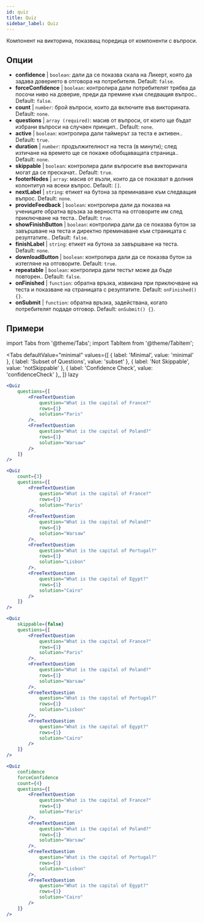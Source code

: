 ```yaml
---
id: quiz 
title: Quiz
sidebar_label: Quiz
---
```


Компонент на викторина, показващ поредица от компоненти с въпроси.

## Опции

* __confidence__ | `boolean`: дали да се показва скала на Ликерт, която да задава доверието в отговора на потребителя. Default: `false`.
* __forceConfidence__ | `boolean`: контролира дали потребителят трябва да посочи ниво на доверие, преди да премине към следващия въпрос.. Default: `false`.
* __count__ | `number`: брой въпроси, които да включите във викторината. Default: `none`.
* __questions__ | `array (required)`: масив от въпроси, от които ще бъдат избрани въпроси на случаен принцип.. Default: `none`.
* __active__ | `boolean`: контролира дали таймерът за теста е активен.. Default: `true`.
* __duration__ | `number`: продължителност на теста (в минути); след изтичане на времето ще се покаже обобщаващата страница.. Default: `none`.
* __skippable__ | `boolean`: контролира дали въпросите във викторината могат да се прескачат.. Default: `true`.
* __footerNodes__ | `array`: масив от възли, които да се показват в долния колонтитул на всеки въпрос. Default: `[]`.
* __nextLabel__ | `string`: етикет на бутона за преминаване към следващия въпрос. Default: `none`.
* __provideFeedback__ | `boolean`: контролира дали да показва на учениците обратна връзка за верността на отговорите им след приключване на теста.. Default: `true`.
* __showFinishButton__ | `boolean`: контролира дали да се показва бутон за завършване на теста и директно преминаване към страницата с резултатите.. Default: `false`.
* __finishLabel__ | `string`: етикет на бутона за завършване на теста. Default: `none`.
* __downloadButton__ | `boolean`: контролира дали да се показва бутон за изтегляне на отговорите. Default: `true`.
* __repeatable__ | `boolean`: контролира дали тестът може да бъде повторен.. Default: `false`.
* __onFinished__ | `function`: обратна връзка, извикана при приключване на теста и показване на страницата с резултатите. Default: `onFinished() {}`.
* __onSubmit__ | `function`: обратна връзка, задействана, когато потребителят подаде отговор. Default: `onSubmit() {}`.


## Примери

import Tabs from '@theme/Tabs';
import TabItem from '@theme/TabItem';

<Tabs
    defaultValue="minimal"
    values={[
        { label: 'Minimal', value: 'minimal' },
        { label: 'Subset of Questions', value: 'subset' },
        { label: 'Not Skippable', value: 'notSkippable' },
        { label: 'Confidence Check', value: 'confidenceCheck' },,
    ]}
    lazy
>

<TabItem value="minimal">

```jsx live
<Quiz
    questions={[
        <FreeTextQuestion 
            question="What is the capital of France?" 
            rows={1} 
            solution="Paris" 
        />,
        <FreeTextQuestion 
            question="What is the capital of Poland?" 
            rows={1} 
            solution="Warsaw" 
        />
    ]}
/>
```
</TabItem>

<TabItem value="subset">

```jsx live
<Quiz
    count={3}
    questions={[
        <FreeTextQuestion 
            question="What is the capital of France?" 
            rows={1} 
            solution="Paris" 
        />,
        <FreeTextQuestion 
            question="What is the capital of Poland?" 
            rows={1} 
            solution="Warsaw" 
        />,
        <FreeTextQuestion 
            question="What is the capital of Portugal?" 
            rows={1} 
            solution="Lisbon" 
        />,     
        <FreeTextQuestion 
            question="What is the capital of Egypt?" 
            rows={1} 
            solution="Cairo" 
        />
    ]}
/>
```
</TabItem>

<TabItem value="notSkippable" >

```jsx live
<Quiz
    skippable={false}
    questions={[
        <FreeTextQuestion 
            question="What is the capital of France?" 
            rows={1} 
            solution="Paris" 
        />,
        <FreeTextQuestion 
            question="What is the capital of Poland?" 
            rows={1} 
            solution="Warsaw" 
        />,
        <FreeTextQuestion 
            question="What is the capital of Portugal?" 
            rows={1} 
            solution="Lisbon" 
        />,     
        <FreeTextQuestion 
            question="What is the capital of Egypt?" 
            rows={1} 
            solution="Cairo" 
        />
    ]}
/>
```
</TabItem>

<TabItem value="confidenceCheck">

```jsx live
<Quiz
    confidence
    forceConfidence
    count={4}
    questions={[
        <FreeTextQuestion 
            question="What is the capital of France?" 
            rows={1} 
            solution="Paris" 
        />,
        <FreeTextQuestion 
            question="What is the capital of Poland?" 
            rows={1} 
            solution="Warsaw" 
        />,
        <FreeTextQuestion 
            question="What is the capital of Portugal?" 
            rows={1} 
            solution="Lisbon" 
        />,     
        <FreeTextQuestion 
            question="What is the capital of Egypt?" 
            rows={1} 
            solution="Cairo" 
        />
    ]}
/>
```
</TabItem>

</Tabs>
